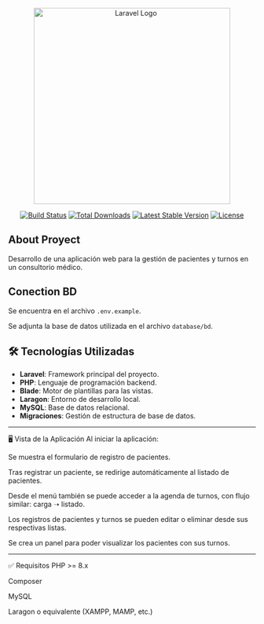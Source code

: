 <p align="center"><a href="https://laravel.com" target="_blank"><img src="https://raw.githubusercontent.com/laravel/art/master/logo-lockup/5%20SVG/2%20CMYK/1%20Full%20Color/laravel-logolockup-cmyk-red.svg" width="400" alt="Laravel Logo"></a></p>

<p align="center">
<a href="https://github.com/laravel/framework/actions"><img src="https://github.com/laravel/framework/workflows/tests/badge.svg" alt="Build Status"></a>
<a href="https://packagist.org/packages/laravel/framework"><img src="https://img.shields.io/packagist/dt/laravel/framework" alt="Total Downloads"></a>
<a href="https://packagist.org/packages/laravel/framework"><img src="https://img.shields.io/packagist/v/laravel/framework" alt="Latest Stable Version"></a>
<a href="https://packagist.org/packages/laravel/framework"><img src="https://img.shields.io/packagist/l/laravel/framework" alt="License"></a>
</p>

## About Proyect

Desarrollo de una aplicación web para la gestión de pacientes y turnos en un consultorio médico.

## Conection BD

Se encuentra en el archivo `.env.example`.

Se adjunta la base de datos utilizada en el archivo `database/bd`.

## 🛠️ Tecnologías Utilizadas

- **Laravel**: Framework principal del proyecto.
- **PHP**: Lenguaje de programación backend.
- **Blade**: Motor de plantillas para las vistas.
- **Laragon**: Entorno de desarrollo local.
- **MySQL**: Base de datos relacional.
- **Migraciones**: Gestión de estructura de base de datos.

---

🖥️ Vista de la Aplicación
Al iniciar la aplicación:

Se muestra el formulario de registro de pacientes.

Tras registrar un paciente, se redirige automáticamente al listado de pacientes.

Desde el menú también se puede acceder a la agenda de turnos, con flujo similar: carga ➝ listado.

Los registros de pacientes y turnos se pueden editar o eliminar desde sus respectivas listas.

Se crea un panel para poder visualizar los pacientes con sus turnos.

---
✅ Requisitos
PHP >= 8.x

Composer

MySQL

Laragon o equivalente (XAMPP, MAMP, etc.)
